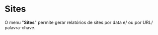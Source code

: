 # Sites

O menu "**Sites**" permite gerar relatórios de sites por data e/ ou por URL/ palavra-chave.
